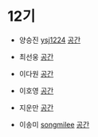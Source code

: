 # 12기

- 양승진 [ysj1224](https://github.com/ysj1224)
[공간](https://github.com/StudyFork/GoogryAndroidArchitectureStudy/tree/master/class12/ysj1224)

- 최선웅 [](https://github.com/)
[공간](https://github.com/StudyFork/GoogryAndroidArchitectureStudy/tree/master/class12/)

- 이다원 [](https://github.com/)
[공간](https://github.com/StudyFork/GoogryAndroidArchitectureStudy/tree/master/class12/)

- 이호영 [](https://github.com//)
[공간](https://github.com/StudyFork/GoogryAndroidArchitectureStudy/tree/master/class12/)

- 지운만 [](https://github.com/)
[공간](https://github.com/StudyFork/GoogryAndroidArchitectureStudy/tree/master/class12/)

- 이송미 [songmilee](https://github.com/songmilee)
[공간](https://github.com/StudyFork/GoogryAndroidArchitectureStudy/tree/master/class12/songmilee)
